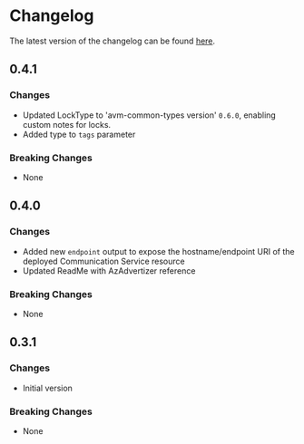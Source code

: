# Changelog

The latest version of the changelog can be found [here](https://github.com/Azure/bicep-registry-modules/blob/main/avm/res/communication/communication-service/CHANGELOG.md).

## 0.4.1

### Changes

- Updated LockType to 'avm-common-types version' `0.6.0`, enabling custom notes for locks.
- Added type to `tags` parameter

### Breaking Changes

- None

## 0.4.0

### Changes

- Added new `endpoint` output to expose the hostname/endpoint URI of the deployed Communication Service resource
- Updated ReadMe with AzAdvertizer reference

### Breaking Changes

- None

## 0.3.1

### Changes

- Initial version

### Breaking Changes

- None
